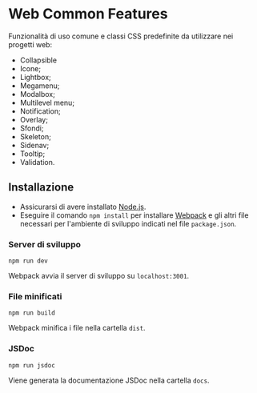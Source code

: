 # Web Common Features

Funzionalità di uso comune e classi CSS predefinite da utilizzare nei progetti web:
- Collapsible
- Icone;
- Lightbox;
- Megamenu;
- Modalbox;
- Multilevel menu;
- Notification;
- Overlay;
- Sfondi;
- Skeleton;
- Sidenav;
- Tooltip;
- Validation.

## Installazione

- Assicurarsi di avere installato [Node.js](http://nodejs.org/).
- Eseguire il comando `npm install` per installare [Webpack](https://webpack.js.org/guides/installation/#root) e gli altri file necessari per l'ambiente di sviluppo indicati nel file `package.json`.

### Server di sviluppo

`npm run dev`

Webpack avvia il server di sviluppo su `localhost:3001`.

### File minificati

`npm run build`

Webpack minifica i file nella cartella `dist`.

### JSDoc

`npm run jsdoc`

Viene generata la documentazione JSDoc nella cartella `docs`.
